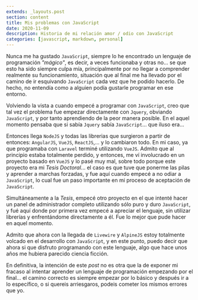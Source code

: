 ```yaml
---
extends: _layouts.post
section: content
title: Mis problemas con JavaScript
date: 2020-11-09
description: Historia de mi relación amor / odio con JavaScript
categories: [javascript, markdown, personal]
---
```


Nunca me ha gustado `JavaScript`, siempre lo he encontrado un lenguaje de programación *"mágico"*, es decir, a veces funcionaba y otras no... se que esto ha sido siempre culpa mía, principalmente por no llegar a comprender realmente su funcionamiento, situación que al final me ha llevado por el camino de ir esquivando `JavaScript` cada vez que he podido hacerlo. De hecho, no entendía como a alguien podía gustarle programar en ese entorno.

Volviendo la vista a cuando empecé a programar con `JavaScript`, creo que tal vez el problema fue empezar directamente con `Jquery`, obviando `JavaScript`, y por tanto aprendiendo de la peor manera posible. En el aquel momento pensaba que si sabía `Jquery` sabía `JavaScript`... que iluso era...

Entonces llega `NodeJS` y todas las librerias que surgieron a partir de entonces: `AngularJS`, `VueJS`, `ReactJS`,... y lo cambiaron todo. En mi caso, ya que programaba con `Laravel` terminé utilizando `VueJS`. Admito que al principio estaba totalmente perdido, y entonces, me ví involucrado en un proyecto basado en `VueJS` y lo pasé muy mal, sobre todo porque este proyecto era mi *Tesis Doctoral*... el caso es que tuve que ponerme las pilas y aprender a marchas forzadas, y fue aquí cuando empecé a no odiar a `JavaScript`, lo cual fue un paso importante en mi proceso de aceptación de `JavaScript`.

Simultáneamente a la *Tesis*, empecé otro proyecto en el que intenté hacer un panel de administrador completo utilizando sólo puro y duro `JavaScript`, y fué aquí donde por primera vez empecé a apreciar el lenguaje, sin utilizar librerías y enfrentándome directamente a él. Fue lo mejor que pude hacer en aquel momento. 

Admito que ahora con la llegada de `Livewire` y `AlpineJS` estoy totalmente volcado en el desarrollo con `JavaScript`, y en este punto, puedo decir que ahora si que disfruto programando con este lenguaje, algo que hace unos años me hubiera parecido ciencia ficción.

En definitiva, la intención de este *post* no es otra que la de exponer mi fracaso al intentar aprender un lenguaje de programación empezando por el final... el camino correcto es siempre empezar por lo básico y después ir a lo específico, o si quereis arriesgaros, podeis cometer los mismos errores que yo.

